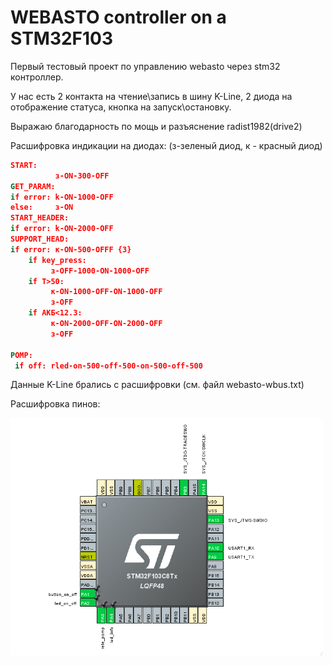 WEBASTO controller on a STM32F103
==========================

Первый тестовый проект по управлению webasto через stm32 контроллер.

У нас есть 2 контакта на чтение\запись в шину K-Line, 2 диода на отображение статуса, кнопка на запуск\остановку.

Выражаю благодарность по мощь и разъяснение radist1982(drive2)

Расшифровка индикации на диодах: (з-зеленый диод, к - красный диод) 
```sed
START:
		  з-ON-300-OFF
GET_PARAM:
if error: k-ON-1000-OFF
else:     з-ON
START_HEADER:
if error: k-ON-2000-OFF
SUPPORT_HEAD:
if error: к-ON-500-OFFF {3}
	if key_press: 
         з-OFF-1000-ON-1000-OFF
    if T>50:
		 к-ON-1000-OFF-ON-1000-OFF
		 з-OFF
    if АКБ<12.3:
		 к-ON-2000-OFF-ON-2000-OFF
 	 	 з-OFF
 	 	 
POMP:
 if off: rled-on-500-off-500-on-500-off-500
```
Данные K-Line брались с расшифровки (см. файл webasto-wbus.txt)
 

Расшифровка пинов:


<img src="https://github.com/oditynet/webasto_peugeot/blob/main/STM32.png" title="withwords" width="500" />
